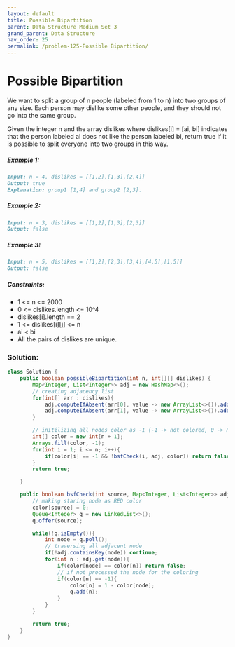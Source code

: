 ```yaml
---
layout: default
title: Possible Bipartition
parent: Data Structure Medium Set 3
grand_parent: Data Structure
nav_order: 25
permalink: /problem-125-Possible Bipartition/
---
```

# Possible Bipartition
We want to split a group of n people (labeled from 1 to n) into two groups of any size. Each person may dislike some other people, and they should not go into the same group.

Given the integer n and the array dislikes where dislikes[i] = [ai, bi] indicates that the person labeled ai does not like the person labeled bi, return true if it is possible to split everyone into two groups in this way.

##### Example 1:
```markdown
Input: n = 4, dislikes = [[1,2],[1,3],[2,4]]
Output: true
Explanation: group1 [1,4] and group2 [2,3].
```
##### Example 2:
```markdown
Input: n = 3, dislikes = [[1,2],[1,3],[2,3]]
Output: false
```
##### Example 3:
```markdown
Input: n = 5, dislikes = [[1,2],[2,3],[3,4],[4,5],[1,5]]
Output: false
```
##### Constraints:
* 1 <= n <= 2000
* 0 <= dislikes.length <= 10^4
* dislikes[i].length == 2
* 1 <= dislikes[i][j] <= n
* ai < bi
* All the pairs of dislikes are unique.

### Solution:
```java
class Solution {
    public boolean possibleBipartition(int n, int[][] dislikes) {
        Map<Integer, List<Integer>> adj = new HashMap<>();
        // creating adjacency list 
        for(int[] arr : dislikes){
            adj.computeIfAbsent(arr[0], value -> new ArrayList<>()).add(arr[1]);
            adj.computeIfAbsent(arr[1], value -> new ArrayList<>()).add(arr[0]);
        }

        // initilizing all nodes color as -1 (-1 -> not colored, 0 -> RED, 1-> Green)
        int[] color = new int[n + 1]; 
        Arrays.fill(color, -1);
        for(int i = 1; i <= n; i++){
            if(color[i] == -1 && !bsfCheck(i, adj, color)) return false;
        }
        return true;

    }

    public boolean bsfCheck(int source, Map<Integer, List<Integer>> adj, int[] color){
        // making staring node as RED color
        color[source] = 0;
        Queue<Integer> q = new LinkedList<>();
        q.offer(source);

        while(!q.isEmpty()){
            int node = q.poll();
            // traversing all adjacent node
            if(!adj.containsKey(node)) continue;
            for(int n : adj.get(node)){
                if(color[node] == color[n]) return false;
                // if not processed the node for the coloring
                if(color[n] == -1){
                    color[n] = 1 - color[node];
                    q.add(n);
                }
            }
        }

        return true;
    }
}
```